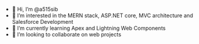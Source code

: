 - 👋 Hi, I’m @a515sib
- 👀 I’m interested in the MERN stack, ASP.NET core, MVC architecture and Salesforce Development
- 🌱 I’m currently learning Apex and Lightning Web Components
- 💞️ I’m looking to collaborate on web projects


<!---
a515sib/a515sib is a ✨ special ✨ repository because its `README.md` (this file) appears on your GitHub profile.
You can click the Preview link to take a look at your changes.
--->
